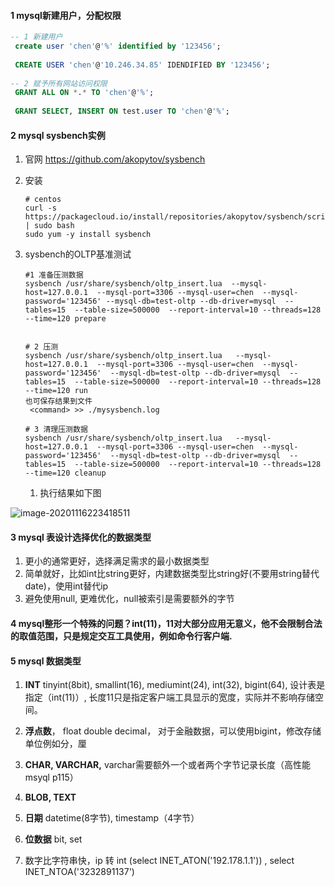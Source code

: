 #### 1 mysql新建用户，分配权限

```sql
-- 1 新建用户
 create user 'chen'@'%' identified by '123456';
 
 CREATE USER 'chen'@'10.246.34.85' IDENDIFIED BY '123456';
 
-- 2 赋予所有网站访问权限
 GRANT ALL ON *.* TO 'chen'@'%';
 
 GRANT SELECT, INSERT ON test.user TO 'chen'@'%';

```



#### 2 mysql sysbench实例

1. 官网 https://github.com/akopytov/sysbench

2. 安装

   ```shell
   # centos
   curl -s https://packagecloud.io/install/repositories/akopytov/sysbench/script.rpm.sh | sudo bash
   sudo yum -y install sysbench
   ```



3. sysbench的OLTP基准测试

   ```shell
   #1 准备压测数据
   sysbench /usr/share/sysbench/oltp_insert.lua  --mysql-host=127.0.0.1  --mysql-port=3306 --mysql-user=chen  --mysql-password='123456' --mysql-db=test-oltp --db-driver=mysql  --tables=15  --table-size=500000  --report-interval=10 --threads=128   --time=120 prepare
   
   
   # 2 压测
   sysbench /usr/share/sysbench/oltp_insert.lua   --mysql-host=127.0.0.1  --mysql-port=3306 --mysql-user=chen  --mysql-password='123456'  --mysql-db=test-oltp --db-driver=mysql  --tables=15  --table-size=500000  --report-interval=10 --threads=128   --time=120 run
   也可保存结果到文件
    <command> >> ./mysysbench.log
    
   # 3 清理压测数据
   sysbench /usr/share/sysbench/oltp_insert.lua   --mysql-host=127.0.0.1  --mysql-port=3306 --mysql-user=chen  --mysql-password='123456'  --mysql-db=test-oltp --db-driver=mysql  --tables=15  --table-size=500000  --report-interval=10 --threads=128   --time=120 cleanup
   
   ```

   1. 执行结果如下图

![image-20201116223418511](E:\github\go-offer\images\image-20201116223418511.png)





#### 3 mysql 表设计选择优化的数据类型

1. 更小的通常更好，选择满足需求的最小数据类型
2. 简单就好，比如int比string更好，内建数据类型比string好(不要用string替代date)，使用int替代ip
3. 避免使用null, 更难优化，null被索引是需要额外的字节



#### 4 mysql整形一个特殊的问题？int(11)，11对大部分应用无意义，他不会限制合法的取值范围，只是规定交互工具使用，例如命令行客户端.



#### 5 mysql 数据类型

1. **INT** tinyint(8bit), smallint(16), mediumint(24), int(32), bigint(64), 设计表是指定（int(11)）, 长度11只是指定客户端工具显示的宽度，实际并不影响存储空间。

2. **浮点数**， float double decimal， 对于金融数据，可以使用bigint，修改存储单位例如分，厘
3. **CHAR, VARCHAR,** varchar需要额外一个或者两个字节记录长度（高性能msyql p115）
4. **BLOB, TEXT**
5. **日期** datetime(8字节), timestamp（4字节）
6. **位数据** bit, set
7. 数字比字符串快，ip 转 int (select INET_ATON('192.178.1.1')) , select INET_NTOA('3232891137')